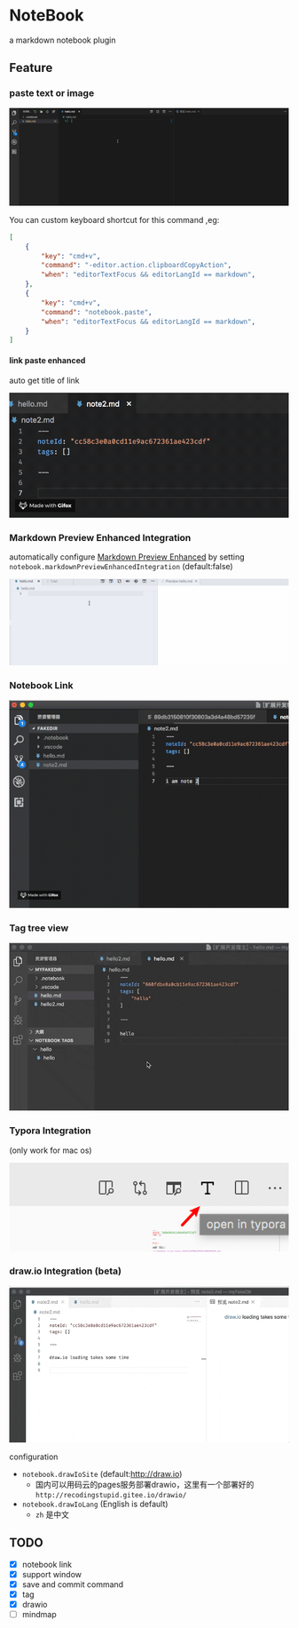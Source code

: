 # NoteBook

a markdown notebook plugin


## Feature

### paste text or image

![](images/docs/paste.gif)

You can custom keyboard shortcut for this command ,eg:
``` JSON
[
    {
        "key": "cmd+v",
        "command": "-editor.action.clipboardCopyAction",
        "when": "editorTextFocus && editorLangId == markdown",
    },
    {
        "key": "cmd+v",
        "command": "notebook.paste",
        "when": "editorTextFocus && editorLangId == markdown",
    }
]
```

#### link paste enhanced

auto get title of link

![](images/docs/linkCompletion.gif)


### Markdown Preview Enhanced Integration

automatically configure [Markdown Preview Enhanced](https://marketplace.visualstudio.com/items?itemName=shd101wyy.markdown-preview-enhanced) by setting `notebook.markdownPreviewEnhancedIntegration` (default:false)

![](images/docs/integrationMdEnhance.gif)


### Notebook Link

![](images/docs/noteLink.gif)

### Tag tree view

![](images/docs/tag.gif)

### Typora Integration

(only work for mac os)

![](images/docs/typora.png)


### draw.io Integration (beta)

![](images/docs/drawio.gif)

configuration

- `notebook.drawIoSite` (default:http://draw.io)
  - 国内可以用码云的pages服务部署drawio，这里有一个部署好的 `http://recodingstupid.gitee.io/drawio/`
- `notebook.drawIoLang` (English is default)
  - `zh` 是中文

## TODO 

- [x] notebook link
- [x] support window
- [x] save and commit command  
- [x] tag
- [x] drawio
- [ ] mindmap 
